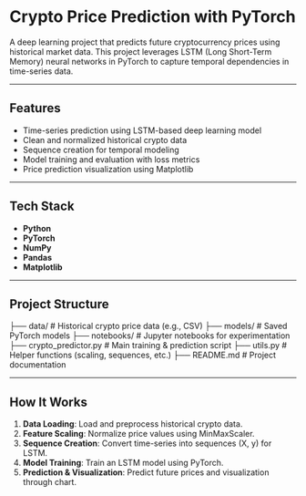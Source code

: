 #  Crypto Price Prediction with PyTorch

A deep learning project that predicts future cryptocurrency prices using historical market data. This project leverages LSTM (Long Short-Term Memory) neural networks in PyTorch to capture temporal dependencies in time-series data.

---

##  Features

- Time-series prediction using LSTM-based deep learning model
- Clean and normalized historical crypto data
- Sequence creation for temporal modeling
- Model training and evaluation with loss metrics
- Price prediction visualization using Matplotlib

---

##  Tech Stack

- **Python**
- **PyTorch**
- **NumPy**
- **Pandas**
- **Matplotlib**

---

##  Project Structure

├── data/ # Historical crypto price data (e.g., CSV)
├── models/ # Saved PyTorch models
├── notebooks/ # Jupyter notebooks for experimentation
├── crypto_predictor.py # Main training & prediction script
├── utils.py # Helper functions (scaling, sequences, etc.)
├── README.md # Project documentation


---

##  How It Works

1. **Data Loading**: Load and preprocess historical crypto data.
2. **Feature Scaling**: Normalize price values using MinMaxScaler.
3. **Sequence Creation**: Convert time-series into sequences (X, y) for LSTM.
4. **Model Training**: Train an LSTM model using PyTorch.
5. **Prediction & Visualization**: Predict future prices and visualization through chart.
